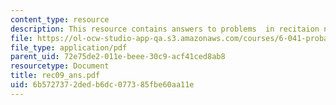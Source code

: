 ```yaml
---
content_type: resource
description: This resource contains answers to problems  in recitaion nine.
file: https://ol-ocw-studio-app-qa.s3.amazonaws.com/courses/6-041-probabilistic-systems-analysis-and-applied-probability-spring-2006/6b5727372dedb6dc077385fbe60aa11e_rec09_ans.pdf
file_type: application/pdf
parent_uid: 72e75de2-011e-beee-30c9-acf41ced8ab8
resourcetype: Document
title: rec09_ans.pdf
uid: 6b572737-2ded-b6dc-0773-85fbe60aa11e
---
```

